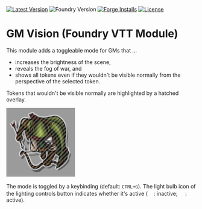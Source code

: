 [![Latest Version](https://img.shields.io/github/v/release/dev7355608/gm-vision?display_name=tag&sort=semver&label=Latest%20Version)](https://github.com/dev7355608/gm-vision/releases/latest)
![Foundry Version](https://img.shields.io/endpoint?url=https%3A%2F%2Ffoundryshields.com%2Fversion%3Fstyle%3Dflat%26url%3Dhttps%3A%2F%2Fgithub.com%2Fdev7355608%2Fgm-vision%2Freleases%2Flatest%2Fdownload%2Fmodule.json)
[![Forge Installs](https://img.shields.io/badge/dynamic/json?label=Forge%20Installs&query=package.installs&suffix=%25&url=https%3A%2F%2Fforge-vtt.com%2Fapi%2Fbazaar%2Fpackage%2Fgm-vision&colorB=blueviolet)](https://forge-vtt.com/bazaar#package=gm-vision)
[![License](https://img.shields.io/github/license/dev7355608/gm-vision?label=License)](LICENSE)

# GM Vision (Foundry VTT Module)

This module adds a toggleable mode for GMs that ...
- increases the brightness of the scene,
- reveals the fog of war, and
- shows all tokens even if they wouldn't be visible normally from the perspective of the selected token.

Tokens that wouldn't be visible normally are highlighted by a hatched overlay.

![demo](demo.png)

The mode is toggled by a keybinding (default: `CTRL+G`). The light bulb icon of the lighting controls button indicates whether it's active (<img src="https://raw.githubusercontent.com/FortAwesome/Font-Awesome/6.x/svgs/regular/lightbulb.svg" width="16px" height="16px" style="filter: invert(100%);">: inactive; <img src="https://raw.githubusercontent.com/FortAwesome/Font-Awesome/6.x/svgs/solid/lightbulb.svg" width="16px" height="16px" style="filter: invert(100%);">: active).
